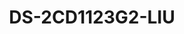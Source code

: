 ---
id: 4
title: "DS-2CD1123G2-LIU"
slug: "DS-2CD1123G2-LIU"
subTitle: "2 MP Smart Hybrid Light Dome Camera"
category: "networkcamera"
imgCard: "/src/assets/images/networkcamera/DS-2CD1123G2-LIU/DS-2CD1123G2-LIU-1.webp"
imgAlt: "DS-2CD1123G2-LIU"
thumbnails: [
  "/src/assets/images/networkcamera/DS-2CD1123G2-LIU/DS-2CD1123G2-LIU-1.webp",
  "/src/assets/images/networkcamera/DS-2CD1123G2-LIU/DS-2CD1123G2-LIU-2.webp",
  "/src/assets/images/networkcamera/DS-2CD1123G2-LIU/DS-2CD1123G2-LIU-3.webp",
]
features: [
  "2 MP high-quality imaging for clear surveillance",
  "Smart Hybrid Light for enhanced low-light and long-range coverage",
  "Accurate human and vehicle detection for smart alerts",
  "Built-in microphone for real-time audio monitoring",
  "H.265+ compression for efficient storage and bandwidth",
  "IP67 water/dust resistance and IK08 vandal resistance"
]
rating: 5
reviewCount: 100
specifications: {
  Camera: {
    Image_Sensor: "1/2.9\" Progressive Scan CMOS",
    Max_Resolution: "1920 × 1080",
    Min_Illumination: "Color: 0.005 Lux @ (F1.6, AGC ON), B/W: 0 Lux with IR",
    Shutter_Time: "1/3 s to 1/100,000 s",
    Day_Night: "IR cut filter",
    Angle_Adjustment: "Pan: 0° to 355°, Tilt: 0° to 75°, Rotate: 0° to 355°"
  },
  Lens: {
    Lens_Type: "Fixed focal lens, 2.8 and 4 mm optional",
    Focal_Length_FOV: "2.8 mm: Horizontal FOV 103°, Vertical FOV 56°, Diagonal FOV 121°; 4 mm: Horizontal FOV 83°, Vertical FOV 44°, Diagonal FOV 99°",
    Lens_Mount: "M12",
    Iris_Type: "Fixed",
    Aperture: "F1.6"
  },
  Video: {
    Main_Stream: {
      "50_Hz": "25 fps (1920 × 1080, 1280 × 720)",
      "60_Hz": "30 fps (1920 × 1080, 1280 × 720)"
    },
    Sub_Stream: {
      "50_Hz": "25 fps (640 × 480, 640 × 360)",
      "60_Hz": "30 fps (640 × 480, 640 × 360)"
    },
    Video_Compression: {
      Main_Stream: "H.265+/H.265/H.264+/H.264",
      Sub_Stream: "H.265/H.264/MJPEG"
    },
    Video_Bit_Rate: "32 Kbps to 8 Mbps",
    H264_Type: "Baseline Profile, Main Profile, High Profile",
    H265_Type: "Main Profile",
    Bit_Rate_Control: "CBR, VBR",
    Region_of_Interest: {
      ROI: "1 fixed region for main stream"
    },
  },
  Audio: {
    Audio_Type: "Mono sound",
    Environment_Noise_Filtering: "Yes",
    Audio_Sampling_Rate: "8 kHz/16 kHz",
    Audio_Compression: "G.711ulaw/G.711alaw/G.722.1/G.726/MP2L2/PCM/AAC-LC",
    Audio_Bit_Rate: "64 Kbps (G.711 ulaw)/64 Kbps (G.711 alaw)/16 Kbps (G.722.1)/16 Kbps (G.726)/32 to 160 Kbps (MP2L2)/16 to 64 Kbps (AAC-LC)"
  },
  Network: {
    Security: "Password protection, complicated password, watermark, basic and digest authentication for HTTP, WSSE and digest authentication for Open Network Video Interface, security audit log, host authentication (MAC address)",
    Simultaneous_Live_View: "Up to 6 channels",
    API: "Open Network Video Interface (Profile S, Profile T, Profile G (only -F model supports)), ISAPI, SDK",
    Protocols: "TCP/IP, ICMP, DHCP, DNS, HTTP, RTP, RTSP, RTCP, NTP, IGMP, IPv4, IPv6, UDP, QoS, FTP, SMTP",
    User_Host: "Up to 32 users; 3 user levels: administrator, operator, and user",
    Client: "iVMS-4200, Hik-Connect",
    Web_Browser: "Plug-in required live view: IE 10, IE 11; Local service: Chrome 57.0+, Firefox 52.0+"
  },
  Image: {
    Wide_Dynamic_Range: "Digital WDR",
    SNR: "≥ 52 dB",
    Day_Night_Switch: "Day, Night, Auto, Schedule",
    Image_Enhancement: "BLC, HLC, 3D DNR",
    Image_Settings: "Rotate mode, saturation, brightness, contrast, sharpness, gain, white balance, adjustable by client software or web browser",
    Privacy_Mask: "4 programmable polygon privacy masks"
  },
  General: {
    Power: "12 VDC ± 25%, 0.5 A, max. 6 W, Ø5.5 mm coaxial power plug, reverse polarity protection, PoE: IEEE 802.3af, Class 3, max. 7.5 W",
    Material: "Metal & Plastic",
    Dimension: "Ø121.4 mm × 97.7 mm (Ø4.8\" × 3.8\")",
    Package_Dimension: "150 mm × 150 mm × 141 mm (5.9\" × 5.9\" × 5.6\")",
    Weight: "Approx. 550 g (1.2 lb.)",
    With_Package_Weight: "Approx. 800 g (1.8 lb.)",
    Storage_Conditions: "-30 °C to 60 °C (-22 °F to 140 °F). Humidity 95% or less (non-condensing)",
    Startup_and_Operating_Conditions: "-30 °C to 60 °C (-22 °F to 140 °F). Humidity 95% or less (non-condensing)",
    Language: "English, Ukrainian",
    General_Function: "Heartbeat, anti-banding, mirror, password protection, password reset via email"
  }
}

---